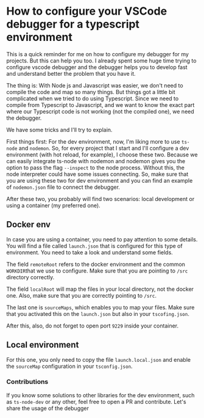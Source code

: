 # How to configure your VSCode debugger for a typescript environment

This is a quick reminder for me on how to configure my debugger for my projects. But this can help you too.
I already spent some huge time trying to configure vscode debugger and the debugger helps you to develop fast and understand better the problem that you have it.

The thing is: With Node js and Javascript was easier, we don't need to compile the code and map so many things. But things got a little bit complicated when we tried to do using Typescript. Since we need to compile from Typescript to Javascript, and we want to know the exact part where our Typescript code is not working (not the compiled one), we need the debugger.

We have some tricks and I'll try to explain.

First things first: For the dev environment, now, I'm liking more to use `ts-node` and `nodemon`. So, for every project that I start and I'll configure a dev environment (with hot reload, for example), I choose these two. Because we can easily integrate ts-node with nodemon and nodemon gives you the option to pass the flag `--inspect` to the node process. Without this, the node interpreter could have some issues connecting. So, make sure that you are using these two for dev environment and you can find an example of `nodemon.json` file to connect the debugger.

After these two, you probably will find two scenarios: local development or using a container (my preferred one).

## Docker env

In case you are using a container, you need to pay attention to some details. You will find a file called `launch.json` that is configured for this type of environment. You need to take a look and understand some fields.

The field `remoteRoot` refers to the docker environment and the common `WORKDIR`that we use to configure. Make sure that you are pointing to `/src` directory correctly.

The field `localRoot` will map the files in your local directory, not the docker one. Also, make sure that you are correctly pointing to `/src`.

The last one is `sourceMaps`, which enables you to map your files. Make sure that you activated this on the `launch.json` but also in your `tscofing.json`.

After this, also, do not forget to open port `9229` inside your container.

## Local environment

For this one, you only need to copy the file `launch.local.json` and enable the `sourceMap` configuration in your `tsconfig.json`.

### Contributions

If you know some solutions to other libraries for the dev environment, such as `ts-node-dev` or any other, feel free to open a PR and contribute. Let's share the usage of the debugger
